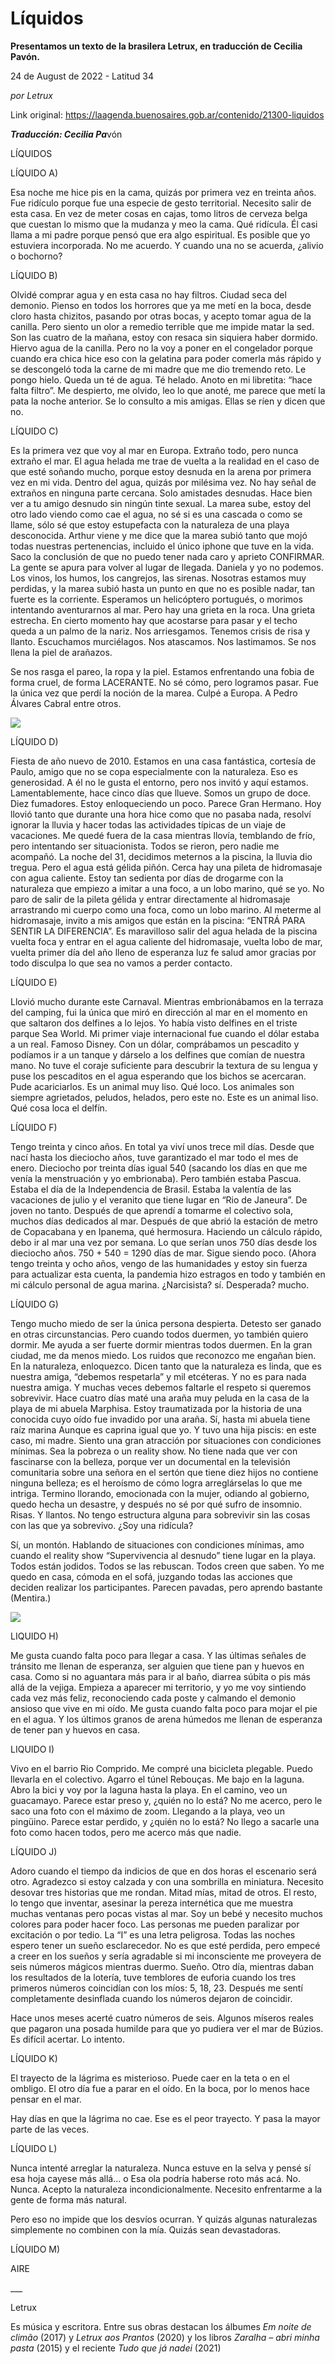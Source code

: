 # Líquidos

**Presentamos un texto de la brasilera Letrux, en traducción de Cecilia Pavón.**

24 de August de 2022 - Latitud 34

_por Letrux_

Link original: https://laagenda.buenosaires.gob.ar/contenido/21300-liquidos



***Traducción: Cecilia Pa***vón




LÍQUIDOS




LÍQUIDO A)




Esa noche me hice pis en la cama, quizás por primera vez en treinta años. Fue ridículo porque fue una especie de gesto territorial. Necesito salir de esta casa. En vez de meter cosas en cajas, tomo litros de cerveza belga que cuestan lo mismo que la mudanza y meo la cama. Qué ridícula. Él casi llama a mi padre porque pensó que era algo espiritual. Es posible que yo estuviera incorporada. No me acuerdo. Y cuando una no se acuerda, ¿alivio o bochorno?




LÍQUIDO B)




Olvidé comprar agua y en esta casa no hay filtros. Ciudad seca del demonio. Pienso en todos los horrores que ya me metí en la boca, desde cloro hasta chizitos, pasando por otras bocas, y acepto tomar agua de la canilla. Pero siento un olor a remedio terrible que me impide matar la sed. Son las cuatro de la mañana, estoy con resaca sin siquiera haber dormido. Hiervo agua de la canilla. Pero no la voy a poner en el congelador porque cuando era chica hice eso con la gelatina para poder comerla más rápido y se descongeló toda la carne de mi madre que me dio tremendo reto. Le pongo hielo. Queda un té de agua. Té helado. Anoto en mi libretita: “hace falta filtro”. Me despierto, me olvido, leo lo que anoté, me parece que metí la pata la noche anterior. Se lo consulto a mis amigas. Ellas se ríen y dicen que no.




LÍQUIDO C)




Es la primera vez que voy al mar en Europa. Extraño todo, pero nunca extraño el mar. El agua helada me trae de vuelta a la realidad en el caso de que esté soñando mucho, porque estoy desnuda en la arena por primera vez en mi vida. Dentro del agua, quizás por milésima vez. No hay señal de extraños en ninguna parte cercana. Solo amistades desnudas. Hace bien ver a tu amigo desnudo sin ningún tinte sexual. La marea sube, estoy del otro lado viendo como cae el agua, no sé si es una cascada o como se llame, sólo sé que estoy estupefacta con la naturaleza de una playa desconocida. Arthur viene y me dice que la marea subió tanto que mojó todas nuestras pertenencias, incluido el único iphone que tuve en la vida. Saco la conclusión de que no puedo tener nada caro y aprieto CONFIRMAR. La gente se apura para volver al lugar de llegada. Daniela y yo no podemos. Los vinos, los humos, los cangrejos, las sirenas. Nosotras estamos muy perdidas, y la marea subió hasta un punto en que no es posible nadar, tan fuerte es la corriente. Esperamos un helicóptero portugués, o morimos intentando aventurarnos al mar. Pero hay una grieta en la roca. Una grieta estrecha. En cierto momento hay que acostarse para pasar y el techo queda a un palmo de la nariz. Nos arriesgamos. Tenemos crisis de risa y llanto. Escuchamos murciélagos. Nos atascamos. Nos lastimamos. Se nos llena la piel de arañazos.




Se nos rasga el pareo, la ropa y la piel. Estamos enfrentando una fobia de forma cruel, de forma LACERANTE. No sé cómo, pero logramos pasar. Fue la única vez que perdí la noción de la marea. Culpé a Europa. A Pedro Álvares Cabral entre otros.




![](https://cdn.feater.me/files/images/350744/d4a9f867-21a3-4637-94cc-a99aaa06fe9b.jpg)




LÍQUIDO D)




Fiesta de año nuevo de 2010. Estamos en una casa fantástica, cortesía de Paulo, amigo que no se copa especialmente con la naturaleza. Eso es generosidad. A él no le gusta el entorno, pero nos invitó y aquí estamos. Lamentablemente, hace cinco días que llueve. Somos un grupo de doce. Diez fumadores. Estoy enloqueciendo un poco. Parece Gran Hermano. Hoy llovió tanto que durante una hora hice como que no pasaba nada, resolví ignorar la lluvia y hacer todas las actividades típicas de un viaje de vacaciones. Me quedé fuera de la casa mientras llovía, temblando de frío, pero intentando ser situacionista. Todos se rieron, pero nadie me acompañó. La noche del 31, decidimos meternos a la piscina, la lluvia dio tregua. Pero el agua está gélida piñón. Cerca hay una pileta de hidromasaje con agua caliente. Estoy tan sedienta por días de drogarme con la naturaleza que empiezo a imitar a una foco, a un lobo marino, qué se yo. No paro de salir de la pileta gélida y entrar directamente al hidromasaje arrastrando mi cuerpo como una foca, como un lobo marino. Al meterme al hidromasaje, invito a mis amigos que están en la piscina: “ENTRÁ PARA SENTIR LA DIFERENCIA”. Es maravilloso salir del agua helada de la piscina vuelta foca y entrar en el agua caliente del hidromasaje, vuelta lobo de mar, vuelta primer día del año lleno de esperanza luz fe salud amor gracias por todo disculpa lo que sea no vamos a perder contacto.




LÍQUIDO E)




Llovió mucho durante este Carnaval. Mientras embrionábamos en la terraza del camping, fui la única que miró en dirección al mar en el momento en que saltaron dos delfines a lo lejos. Yo había visto delfines en el triste parque Sea World. Mi primer viaje internacional fue cuando el dólar estaba a un real. Famoso Disney. Con un dólar, comprábamos un pescadito y podíamos ir a un tanque y dárselo a los delfines que comían de nuestra mano. No tuve el coraje suficiente para descubrir la textura de su lengua y puse los pescaditos en el agua esperando que los bichos se acercaran. Pude acariciarlos. Es un animal muy liso. Qué loco. Los animales son siempre agrietados, peludos, helados, pero este no. Este es un animal liso. Qué cosa loca el delfín.




LÍQUIDO F)




Tengo treinta y cinco años. En total ya viví unos trece mil días. Desde que nací hasta los dieciocho años, tuve garantizado el mar todo el mes de enero. Dieciocho por treinta días igual 540 (sacando los días en que me venía la menstruación y yo embrionaba). Pero también estaba Pascua. Estaba el día de la Independencia de Brasil. Estaba la valentía de las vacaciones de julio y el veranito que tiene lugar en “Rio de Janeura”. De joven no tanto. Después de que aprendí a tomarme el colectivo sola, muchos días dedicados al mar. Después de que abrió la estación de metro de Copacabana y en Ipanema, qué hermosura. Haciendo un cálculo rápido, debo ir al mar una vez por semana. Lo que serían unos 750 días desde los dieciocho años. 750 + 540 = 1290 días de mar. Sigue siendo poco. (Ahora tengo treinta y ocho años, vengo de las humanidades y estoy sin fuerza para actualizar esta cuenta, la pandemia hizo estragos en todo y también en mi cálculo personal de agua marina. ¿Narcisista? sí. Desperada? mucho.




LÍQUIDO G)




Tengo mucho miedo de ser la única persona despierta. Detesto ser ganado en otras circunstancias. Pero cuando todos duermen, yo también quiero dormir. Me ayuda a ser fuerte dormir mientras todos duermen. En la gran ciudad, me da menos miedo. Los ruidos que reconozco me engañan bien. En la naturaleza, enloquezco. Dicen tanto que la naturaleza es linda, que es nuestra amiga, “debemos respetarla” y mil etcéteras. Y no es para nada nuestra amiga. Y muchas veces debemos faltarle el respeto si queremos sobrevivir. Hace cuatro días maté una araña muy peluda en la casa de la playa de mi abuela Marphisa. Estoy traumatizada por la historia de una conocida cuyo oído fue invadido por una araña. Sí, hasta mi abuela tiene raíz marina Aunque es caprina igual que yo. Y tuvo una hija piscis: en este caso, mi madre. Siento una gran atracción por situaciones con condiciones mínimas. Sea la pobreza o un reality show. No tiene nada que ver con fascinarse con la belleza, porque ver un documental en la televisión comunitaria sobre una señora en el sertón que tiene diez hijos no contiene ninguna belleza; es el heroísmo de cómo logra arreglárselas lo que me intriga. Termino llorando, emocionada con la mujer, odiando al gobierno, quedo hecha un desastre, y después no sé por qué sufro de insomnio. Risas. Y llantos. No tengo estructura alguna para sobrevivir sin las cosas con las que ya sobrevivo. ¿Soy una ridícula?




Sí, un montón. Hablando de situaciones con condiciones mínimas, amo cuando el reality show “Supervivencia al desnudo” tiene lugar en la playa. Todos están jodidos. Todos se las rebuscan. Todos creen que saben. Yo me quedo en casa, cómoda en el sofá, juzgando todas las acciones que deciden realizar los participantes. Parecen pavadas, pero aprendo bastante (Mentira.)




![](https://cdn.feater.me/files/images/350750/27cfa469-3b71-4037-a2ed-5c4ea4d9f8c0.JPG)




LIQUIDO H)




Me gusta cuando falta poco para llegar a casa. Y las últimas señales de tránsito me llenan de esperanza, ser alguien que tiene pan y huevos en casa. Como si no aguantara más para ir al baño, diarrea súbita o pis más allá de la vejiga. Empieza a aparecer mi territorio, y yo me voy sintiendo cada vez más feliz, reconociendo cada poste y calmando el demonio ansioso que vive en mi oído. Me gusta cuando falta poco para mojar el pie en el agua. Y los últimos granos de arena húmedos me llenan de esperanza de tener pan y huevos en casa.




LIQUIDO I)




Vivo en el barrio Rio Comprido. Me compré una bicicleta plegable. Puedo llevarla en el colectivo. Agarro el túnel Rebouças. Me bajo en la laguna. Abro la bici y voy por la laguna hasta la playa. En el camino, veo un guacamayo. Parece estar preso y, ¿quién no lo está? No me acerco, pero le saco una foto con el máximo de zoom. Llegando a la playa, veo un pingüino. Parece estar perdido, y ¿quién no lo está? No llego a sacarle una foto como hacen todos, pero me acerco más que nadie.




LÍQUIDO J)




Adoro cuando el tiempo da indicios de que en dos horas el escenario será otro. Agradezco si estoy calzada y con una sombrilla en miniatura. Necesito desovar tres historias que me rondan. Mitad mías, mitad de otros. El resto, lo tengo que inventar, asesinar la pereza internética que me muestra muchas ventanas pero pocas vistas al mar. Soy un bebé y necesito muchos colores para poder hacer foco. Las personas me pueden paralizar por excitación o por tedio. La “I” es una letra peligrosa. Todas las noches espero tener un sueño esclarecedor. No es que esté perdida, pero empecé a creer en los sueños y sería agradable si mi inconsciente me proveyera de seis números mágicos mientras duermo. Sueño. Otro día, mientras daban los resultados de la lotería, tuve temblores de euforia cuando los tres primeros números coincidían con los míos: 5, 18, 23. Después me sentí completamente desinflada cuando los números dejaron de coincidir.




Hace unos meses acerté cuatro números de seis. Algunos míseros reales que pagaron una posada humilde para que yo pudiera ver el mar de Búzios. Es difícil acertar. Lo intento.




LÍQUIDO K)




El trayecto de la lágrima es misterioso. Puede caer en la teta o en el ombligo. El otro día fue a parar en el oído. En la boca, por lo menos hace pensar en el mar.




Hay días en que la lágrima no cae. Ese es el peor trayecto. Y pasa la mayor parte de las veces.




LÍQUIDO L)




Nunca intenté arreglar la naturaleza. Nunca estuve en la selva y pensé sí esa hoja cayese más allá… o Esa ola podría haberse roto más acá. No. Nunca. Acepto la naturaleza incondicionalmente. Necesito enfrentarme a la gente de forma más natural.




Pero eso no impide que los desvíos ocurran. Y quizás algunas naturalezas simplemente no combinen con la mía. Quizás sean devastadoras.




LÍQUIDO M)




AIRE




\_\_\_




Letrux




Es música y escritora. Entre sus obras destacan los álbumes *Em noite de climão* (2017) y *Letrux aos Prantos* (2020) y los libros *Zaralha – abri minha pasta* (2015) y el reciente *Tudo que já nadei* (2021)



